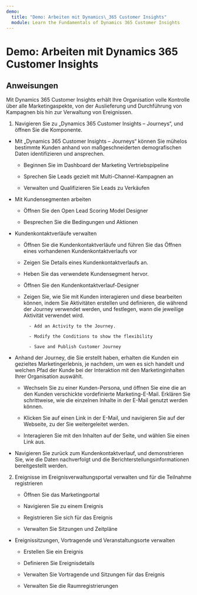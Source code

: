 ```yaml
---
demo:
  title: "Demo: Arbeiten mit Dynamics\_365 Customer Insights"
  module: Learn the Fundamentals of Dynamics 365 Customer Insights
---
```


# Demo: Arbeiten mit Dynamics 365 Customer Insights

## Anweisungen

Mit Dynamics 365 Customer Insights erhält Ihre Organisation volle Kontrolle über alle Marketingaspekte, von der Auslieferung und Durchführung von Kampagnen bis hin zur Verwaltung von Ereignissen. 

1. Navigieren Sie zu „Dynamics 365 Customer Insights – Journeys“, und öffnen Sie die Komponente.

- Mit „Dynamics 365 Customer Insights – Journeys“ können Sie mühelos bestimmte Kunden anhand von maßgeschneiderten demografischen Daten identifizieren und ansprechen. 

    - Beginnen Sie im Dashboard der Marketing Vertriebspipeline

    - Sprechen Sie Leads gezielt mit Multi-Channel-Kampagnen an

    - Verwalten und Qualifizieren Sie Leads zu Verkäufen

- Mit Kundensegmenten arbeiten

    - Öffnen Sie den Open Lead Scoring Model Designer

    - Besprechen Sie die Bedingungen und Aktionen

- Kundenkontaktverläufe verwalten  

    - Öffnen Sie die Kundenkontaktverläufe und führen Sie das Öffnen eines vorhandenen Kundenkontaktverlaufs vor  

    - Zeigen Sie Details eines Kundenkontaktverlaufs an.

    - Heben Sie das verwendete Kundensegment hervor.  

    - Öffnen Sie den Kundenkontaktverlauf-Designer

    - Zeigen Sie, wie Sie mit Kunden interagieren und diese bearbeiten können, indem Sie Aktivitäten erstellen und definieren, die während der Journey verwendet werden, und festlegen, wann die jeweilige Aktivität verwendet wird. 

            - Add an Activity to the Journey.

            - Modify the Conditions to show the flexibility

            - Save and Publish Customer Journey

- Anhand der Journey, die Sie erstellt haben, erhalten die Kunden ein gezieltes Marketingerlebnis, je nachdem, um wen es sich handelt und welchen Pfad der Kunde bei der Interaktion mit den Marketinginhalten Ihrer Organisation auswählt. 

    - Wechseln Sie zu einer Kunden-Persona, und öffnen Sie eine die an den Kunden verschickte vordefinierte Marketing-E-Mail.   Erklären Sie schrittweise, wie die einzelnen Inhalte in der E-Mail genutzt werden können.  

    - Klicken Sie auf einen Link in der E-Mail, und navigieren Sie auf der Webseite, zu der Sie weitergeleitet werden.  

    - Interagieren Sie mit den Inhalten auf der Seite, und wählen Sie einen Link aus.  

- Navigieren Sie zurück zum Kundenkontaktverlauf, und demonstrieren Sie, wie die Daten nachverfolgt und die Berichterstellungsinformationen bereitgestellt werden.  

2. Ereignisse im Ereignisverwaltungsportal verwalten und für die Teilnahme registrieren

    - Öffnen Sie das Marketingportal

    - Navigieren Sie zu einem Ereignis

    - Registrieren Sie sich für das Ereignis

    - Verwalten Sie Sitzungen und Zeitpläne

- Ereignissitzungen, Vortragende und Veranstaltungsorte verwalten

    - Erstellen Sie ein Ereignis

    - Definieren Sie Ereignisdetails

    - Verwalten Sie Vortragende und Sitzungen für das Ereignis

    - Verwalten Sie die Raumregistrierungen


